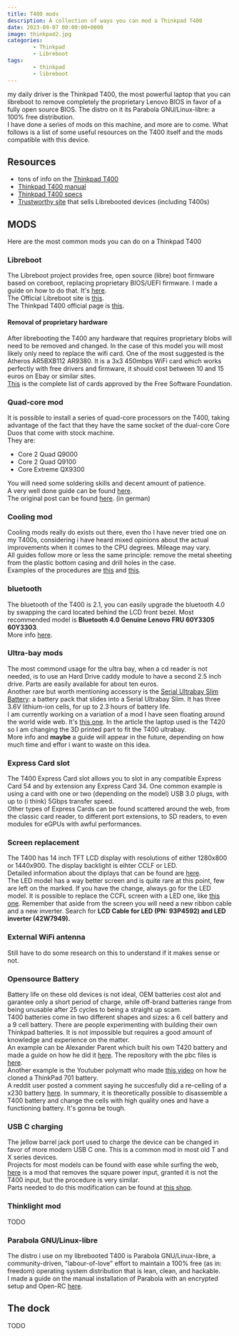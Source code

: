 ```yaml
---
title: T400 mods
description: A collection of ways you can mod a Thinkpad T400
date: 2023-09-07 00:00:00+0000
image: thinkpad2.jpg
categories:
        - Thinkpad
        - Libreboot
tags:
        - thinkpad
        - libreboot
---
```

my daily driver is the Thinkpad T400, the most powerful laptop that you can libreboot to remove completely the proprietary Lenovo BIOS in favor of a fully open source BIOS. The distro on it its Parabola GNU/Linux-libre: a 100% free distribution.\
I have done a series of mods on this machine, and more are to come. What follows is a list of some useful resources on the T400 itself and the mods compatible with this device.

## Resources
- tons of info on the [Thinkpad T400](https://mcdojf.wixsite.com/t400)
- [Thinkpad T400 manual](https://thinkpads.com/support/hmm/hmm_pdf/43y6629_05.pdf)
- [Thinkpad T400 specs](https://www.thinkwiki.org/wiki/Category:T400)
- [Trustworthy site](https://minifree.org/) that sells Librebooted devices (including T400s)

## MODS
Here are the most common mods you can do on a Thinkpad T400
### Libreboot 
The Libreboot project provides free, open source (libre) boot firmware based on coreboot, replacing proprietary BIOS/UEFI firmware. I made a guide on how to do that. It's [here](https://bytemeifyoucan.lol/p/my-t400-libreboot-guide/).\
The Official Libreboot site is [this](https://libreboot.org/).\
The Thinkpad T400 official page is [this](https://libreboot.org/docs/hardware/t400.html).
#### Removal of proprietary hardware
After librebooting the T400 any hardware that requires proprietary blobs will need to be removed and changed. In the case of this model you will most likely only need to replace the wifi card. One of the most suggested is the Atheros AR5BXB112 AR9380. It is a 3x3 450mbps WiFi card which works perfectly with free drivers and firmware, it should cost between 10 and 15 euros on Ebay or similar sites.\
[This](https://h-node.org/wifi/catalogue/en/1/1/undef/undef/yes?) is the complete list of cards approved by the Free Software Foundation.
### Quad-core mod
It is possible to install a series of quad-core processors on the T400, taking advantage of the fact that they have the same socket of the dual-core Core Duos that come with stock machine.\
They are:
- Core 2 Quad Q9000
- Core 2 Quad Q9100
- Core Extreme QX9300

You will need some soldering skills and decent amount of patience.\
A very well done guide can be found [here](https://thonkpeasant.xyz/guides/other/quad.html).\
The original post can be found [here](https://thinkpad-forum.de/threads/core2-quad-mit-coreboot-libreboot-auf-t500-wahrsch-auch-t400-benutzen-beta.199129/). (in german)
### Cooling mod 
Cooling mods really do exists out there, even tho I have never tried one on my T400s, considering i have heard mixed opinions about the actual improvements when it comes to the CPU degrees. Mileage may vary.\
All guides follow more or less the same principle: remove the metal sheeting from the plastic bottom casing and drill holes in the case.\
Examples of the procedures are [this](https://thonkpeasant.xyz/guides/other/cool.html) and [this](https://www.instructables.com/Fix-a-Thinkpad-T400s-Thermal-Issues-Once-and-For-/).
### bluetooth
The bluetooth of the T400 is 2.1, you can easily upgrade the bluetooth 4.0 by swapping the card located behind the LCD front bezel. Most recommended model is **Bluetooth 4.0 Genuine Lenovo FRU 60Y3305 60Y3303**.\
More info [here](https://www.thinkwiki.org/wiki/Bluetooth_Daughter_Card_slot).
### Ultra-bay mods
The most commond usage for the ultra bay, when a cd reader is not needed, is to use an Hard Drive caddy module to have a second 2.5 inch drive. Parts are easily available for about ten euros.\
Another rare but worth mentioning accessory is the [Serial Ultrabay Slim Battery](https://www.thinkwiki.org/wiki/Serial_Ultrabay_Slim_Battery): a battery pack that slides into a Serial Ultrabay Slim. It has three 3.6V lithium-ion cells, for up to 2.3 hours of battery life.\
I am currently working on a variation of a mod I have seen floating around the world wide web. It's [this one](https://hackaday.com/tag/thinkpad-ultrabay/). In the article the laptop used is the T420 so I am changing the 3D printed part to fit the T400 ultrabay.\
More info and **maybe** a guide will appear in the future, depending on how much time and effor i want to waste on this idea.
### Express Card slot
The T400 Express Card slot allows you to slot in any compatible Express Card 54 and by extension any Express Card 34. One common example is using a card with one or two (depending on the model) USB 3.0 plugs, with up to (i think) 5Gbps transfer speed.\
Other types of Express Cards can be found scattered around the web, from the classic card reader, to different port extensions, to SD readers, to even modules for eGPUs with awful performances.
### Screen replacement
The T400 has 14 inch TFT LCD display with resolutions of  either 1280x800 or 1440x900. The display backlight is eihter CCLF or LED.\
Detailed information about the diplays that can be found are [here](https://www.thinkwiki.org/wiki/TFT_display).\
The LED model has a way better screen and is quite rare at this point, few are left on the marked. If you have the change, always go for the LED model.
It is possible to replace the CCFL screen with a LED one, like [this one](https://www.panelook.com/LTN141BT04-002_Samsung_14.1_LCM_overview_24142.html). Remember that aside from the screen you will need a new ribbon cable and a new inverter. Search for **LCD Cable for LED (PN: 93P4592) and LED inverter (42W7949).**
### External WiFi antenna
Still have to do some research on this to understand if it makes sense or not.
### Opensource Battery
Battery life on these old devices is not ideal, OEM batteries cost alot and garantee only a short period of charge, while off-brand batteries range from being unusable after 25 cycles to being a straight up scam.\
T400 batteries come in two different shapes and sizes: a 6 cell battery and a 9 cell battery. There are people experimenting with building their own Thinkpad batteries. It is not impossible but requires a good amount of knowledge and experience on the matter.\
An example can be Alexander Parent which built his own T420 battery and made a guide on how he did it [here](https://beta.aceparent.me/#/battery). The repository with the pbc files is [here](https://github.com/iam4722202468/ThinkpadBattery).\
Another example is the Youtuber polymatt who made [this video](https://www.youtube.com/watch?v=9PaTKBc88CI) on how he cloned a ThinkPad 701 battery.\
A reddit user posted a comment saying he succesfully did a re-celling of a x230 battery [here](https://www.reddit.com/r/thinkpad/comments/8ue5fz/comment/e1fxtec/).
In summary, it is theoretically possible to disassemble a T400 battery and change the cells with high quality ones and have a functioning battery. It's gonna be tough.
### USB C charging
The jellow barrel jack port used to charge the device can be changed in favor of more modern USB C one. This is a common mod in most old T and X series devices.\
Projects for most models can be found with ease while surfing the web, [here](https://www.reddit.com/r/thinkpad/comments/l5g9cj/convert_a_lenovo_laptop_with_square_power_input/) is a mod that removes the square power input, granted it is not the T400 input, but the procedure is very similar.\
Parts needed to do this modification can be found at [this shop](https://www.tindie.com/stores/mikepdiy/).
### Thinklight mod
TODO
### Parabola GNU/Linux-libre
The distro i use on my librebooted T400 is Parabola GNU/Linux-libre, a community-driven, "labour-of-love" effort to maintain a 100% free (as in: freedom) operating system distribution that is lean, clean, and hackable.\
I made a guide on the manual installation of Parabola with an encrypted setup and Open-RC [here](https://bytemeifyoucan.lol/p/parabola-installation-guide/).

## The dock
TODO
